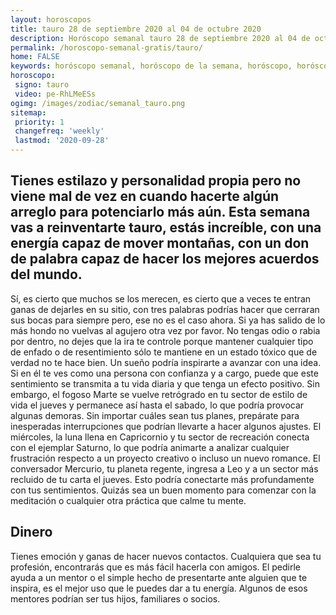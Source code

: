 ```yaml
---
layout: horoscopos
title: tauro 28 de septiembre 2020 al 04 de octubre 2020 
description: Horóscopo semanal tauro 28 de septiembre 2020 al 04 de octubre 2020. Tienes estilazo y personalidad propia pero no viene mal de vez en cuando hacerte algún arreglo para potenciarlo más aún. Esta semana vas a reinventarte tauro, estás increíble, con una energía capaz de mover montañas, con un don de palabra capaz de hacer los mejores acuerdos del mundo.
permalink: /horoscopo-semanal-gratis/tauro/
home: FALSE
keywords: horóscopo semanal, horóscopo de la semana, horóscopo, horóscopo gratis,horóscopos, horóscopo esperanza gracia, horoscopos tauro la semana, horóscopos gratis, Tarot, Astrologia, Zodíaco, tauro, horoscopo gratis, semanal
horoscopo:
 signo: tauro
 video: pe-RhLMeESs
ogimg: /images/zodiac/semanal_tauro.png
sitemap:
 priority: 1
 changefreq: 'weekly'
 lastmod: '2020-09-28'
---
```




## Tienes estilazo y personalidad propia pero no viene mal de vez en cuando hacerte algún arreglo para potenciarlo más aún. Esta semana vas a reinventarte tauro, estás increíble, con una energía capaz de mover montañas, con un don de palabra capaz de hacer los mejores acuerdos del mundo.

Sí, es cierto que muchos se los merecen, es cierto que a veces te entran ganas de dejarles en su sitio, con tres palabras podrías hacer que cerraran sus bocas para siempre pero, ese no es el caso ahora. Si ya has salido de lo más hondo no vuelvas al agujero otra vez por favor. 
 No tengas odio o rabia por dentro, no dejes que la ira te controle porque mantener cualquier tipo de enfado o de resentimiento sólo te mantiene en un estado tóxico que de verdad no te hace bien. Un sueño podría inspirarte a avanzar con una idea. Si en él te ves como una persona con confianza y a cargo, puede que este sentimiento se transmita a tu vida diaria y que tenga un efecto positivo. Sin embargo, el fogoso Marte se vuelve retrógrado en tu sector de estilo de vida el jueves y permanece así hasta el sabado, lo que podría provocar algunas demoras. Sin importar cuáles sean tus planes, prepárate para inesperadas interrupciones que podrían llevarte a hacer algunos ajustes. 
El miércoles, la luna llena en Capricornio y tu sector de recreación conecta con el ejemplar Saturno, lo que podría animarte a analizar cualquier frustración respecto a un proyecto creativo o incluso un nuevo romance. El conversador Mercurio, tu planeta regente, ingresa a Leo y a un sector más recluido de tu carta el jueves. Esto podría conectarte más profundamente con tus sentimientos. Quizás sea un buen momento para comenzar con la meditación o cualquier otra práctica que calme tu mente.

## Dinero

Tienes emoción y ganas de hacer nuevos contactos. Cualquiera que sea tu profesión, encontrarás que es más fácil hacerla con amigos. El pedirle ayuda a un mentor o el simple hecho de presentarte ante alguien que te inspira, es el mejor uso que le puedes dar a tu energía. Algunos de esos mentores podrían ser tus hijos, familiares o socios.
